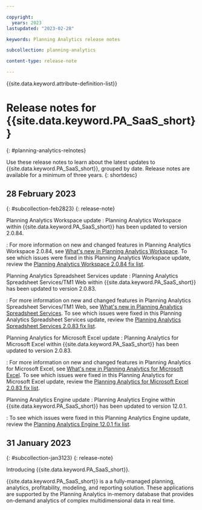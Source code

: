 ```yaml
---

copyright:
  years: 2023
lastupdated: "2023-02-28"

keywords: Planning Analytics release notes

subcollection: planning-analytics

content-type: release-note

---
```


{{site.data.keyword.attribute-definition-list}}
<!-- You must add the release-note content type in your attribute definitions AND to each release note H2. This will ensure that the release note entry is pulled into the notifications library. -->

# Release notes for {{site.data.keyword.PA_SaaS_short}}

{: #planning-analytics-relnotes}

Use these release notes to learn about the latest updates to {{site.data.keyword.PA_SaaS_short}}, grouped by date. Release notes are available for a minimum of three years.
{: shortdesc}

<!--
## How should I set up my release notes page?
{: #relnotes-page-setup}
{: release-note}

* Use "Release notes for xxx" as your page title, where xxx is the short name with no trademarks.
* Name the file `release-notes.md` for URL readability.
* If you require multiple release notes files, group under a "Release Notes" topicgroup and use a unique name for each file.
* Add each release as an H2 or H3, depending on how frequently your service releases updates. If you release monthly or less, use an H2 for each entry. If you release several times a month, use an H2 with the month to group each H3 entry in that month.
* The first entry in your release notes file should introduce your service and reflect the release date of the service.
* Use a definition list entry for each update, change, or new item in that release.
* Set the `release-note` content type attribute definition at the top of your file.
* Set the `release-note` content type attribute on a new line following each H2 release entry.
* Do not repeat task steps. Summarize and link to task topic.
* Do not include security bulletins or maintenance notifications in this file. There is a separate process for these types of notifications.

## What should I include in my release note entries?
{: #release-notes-content-include}
{: release-note}

Use a definition list to highlight each item covered in the release. Each entry should summarize the release details. You want to make sure you are not re-documenting information that is already available in documentation because then you'd have to maintain it in two places. If a more detailed explanation for the change exists out in a documentation page, then link out to the doc. For guidance on coding definition lists, [Definition lists](https://test.cloud.ibm.com/docs/writing?topic=writing-lists#definition-lists).

Because this content is single-sourced and pulled into the Status UI, you can only include the following markup in your definition list entries: paragraph, ordered list item, unordered list item, code phrase, links, keyrefs, bold, and italics. Any other markup is not supported.

For guidance on what to include on this page, see [Release notes guidance](https://test.cloud.ibm.com/docs/writing?topic=writing-releasenotes). -->

## 28 February 2023

{: #subcollection-feb2823}
{: release-note}

Planning Analytics Workspace update
:   Planning Analytics Workspace within {{site.data.keyword.PA_SaaS_short}} has been updated to version 2.0.84.

:   For more information on new and changed features in Planning Analytics Workspace 2.0.84, see [What's new in Planning Analytics Workspace](https://www.ibm.com/docs/en/planning-analytics/2.0.0?topic=wnipaw-2084-whats-new-february-16-2023). To see which issues were fixed in this Planning Analytics Workspace update, review the [Planning Analytics Workspace 2.0.84 fix list](https://www.ibm.com/support/pages/system/files/inline-files/ibm_fixlist_planning_analytics_workspace_2084_sc.pdf).

Planning Analytics Spreadsheet Services update
:   Planning Analytics Spreadsheet Services/TM1 Web within {{site.data.keyword.PA_SaaS_short}} has been updated to version 2.0.83.

:   For more information on new and changed features in Planning Analytics Spreadsheet Services/TM1 Web, see [What's new in Planning Analytics Spreadsheet Services](https://www.ibm.com/docs/en/planning-analytics/2.0.0?topic=web-2083-feature-updates-february-17-2023). To see which issues were fixed in this Planning Analytics Spreadsheet Services update, review the [Planning Analytics Spreadsheet Services 2.0.83 fix list](https://www.ibm.com/support/pages/system/files/inline-files/ibm_fixlist_planning_analytics_spreadsheet_services_2083_sc-1.pdf).

Planning Analytics for Microsoft Excel update
:   Planning Analytics for Microsoft Excel within {{site.data.keyword.PA_SaaS_short}} has been updated to version 2.0.83.

:   For more information on new and changed features in Planning Analytics for Microsoft Excel, see [What's new in Planning Analytics for Microsoft Excel](https://www.ibm.com/docs/en/planning-analytics/2.0.0?topic=excel-2083-feature-updates-february-10-2023). To see which issues were fixed in this Planning Analytics for Microsoft Excel update, review the [Planning Analytics for Microsoft Excel 2.0.83 fix list](https://www.ibm.com/support/pages/system/files/inline-files/ibm_fixlist_planning_analytics_for_msexcel_2083_sc.pdf).

Planning Analytics Engine update
:   Planning Analytics Engine within {{site.data.keyword.PA_SaaS_short}} has been updated to version 12.0.1.

:   To see which issues were fixed in this Planning Analytics Engine update, review the [Planning Analytics Engine 12.0.1 fix list](https://www.ibm.com/support/pages/system/files/inline-files/ibm_fixlist_planning_analytics_engine_1201.pdf).

## 31 January 2023

{: #subcollection-jan3123}
{: release-note}

Introducing {{site.data.keyword.PA_SaaS_short}}.

{{site.data.keyword.PA_SaaS_short}} is a a fully-managed planning, analytics, profitability, modeling, and reporting solution. These applications are supported by the Planning Analytics in-memory database that provides on-demand analytics of complex multidimensional data in real time.
